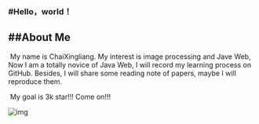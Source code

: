 ### #Hello，world！

## ##About Me

​    My name is ChaiXingliang. My interest is image processing and Jave Web, Now I am a totally novice of Java Web, I will record my learning process on GitHub.  Besides, I will share some reading note of papers, maybe I will reproduce them.



​	My goal is 3k star!!! Come on!!!



![img](https://github.com/ChaiXingliang/ChaiXingliang/tree/main/image/img.jpg)



<!--
**ChaiXingliang/ChaiXingliang** is a ✨ _special_ ✨ repository because its `README.md` (this file) appears on your GitHub profile.

Here are some ideas to get you started:

- 🔭 I’m currently working on ...
- 🌱 I’m currently learning ...
- 👯 I’m looking to collaborate on ...
- 🤔 I’m looking for help with ...
- 💬 Ask me about ...
- 📫 How to reach me: ...
- 😄 Pronouns: ...
- ⚡ Fun fact: ...
-->
